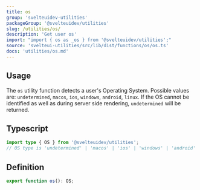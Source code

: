 ```yaml
---
title: os
group: 'svelteuidev-utilities'
packageGroup: '@svelteuidev/utilities'
slug: /utilities/os/
description: 'Get user os'
import: "import { os as _os } from '@svelteuidev/utilities';"
source: 'svelteui-utilities/src/lib/dist/functions/os/os.ts'
docs: 'utilities/os.md'
---
```


<script lang='ts'>
    import { UtilityDemos, Demo } from "@svelteuidev/demos";
    import { Heading} from 'components'
</script>

<Heading />

## Usage

The `os` utility function detects a user's Operating System. Possible values are: `undetermined`, `macos`, `ios`, `windows`, `android`, `linux`. If the OS cannot be identified as well as during server side rendering, `undetermined` will be returned.

<Demo demo={UtilityDemos.osDemo} />

## Typescript

```ts
import type { OS } from '@svelteuidev/utilities';
// OS type is 'undetermined' | 'macos' | 'ios' | 'windows' | 'android' | 'linux'
```

## Definition

```ts
export function os(): OS;
```
